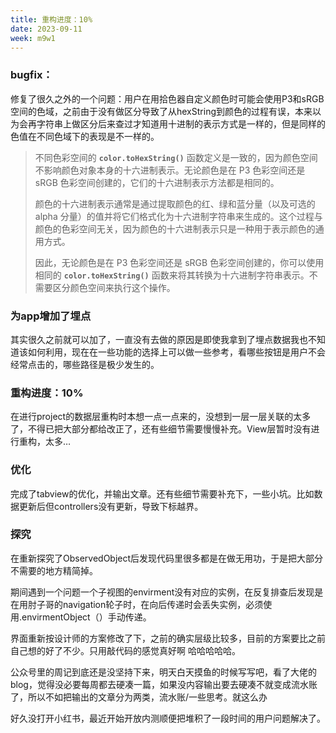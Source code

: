 ```yaml
---
title: 重构进度：10%
date: 2023-09-11
week: m9w1
---
```


### bugfix：

修复了很久之外的一个问题：用户在用拾色器自定义颜色时可能会使用P3和sRGB空间的色域，之前由于没有做区分导致了从hexString到颜色的过程有误，本来以为会再字符串上做区分后来查过才知道用十进制的表示方式是一样的，但是同样的色值在不同色域下的表现是不一样的。

> 不同色彩空间的 **`color.toHexString()`** 函数定义是一致的，因为颜色空间不影响颜色对象本身的十六进制表示。无论颜色是在 P3 色彩空间还是 sRGB 色彩空间创建的，它们的十六进制表示方法都是相同的。
> 
> 
> 颜色的十六进制表示通常是通过提取颜色的红、绿和蓝分量（以及可选的 alpha 分量）的值并将它们格式化为十六进制字符串来生成的。这个过程与颜色的色彩空间无关，因为颜色的十六进制表示只是一种用于表示颜色的通用方式。
> 
> 因此，无论颜色是在 P3 色彩空间还是 sRGB 色彩空间创建的，你可以使用相同的 **`color.toHexString()`** 函数来将其转换为十六进制字符串表示。不需要区分颜色空间来执行这个操作。
>

### 为app增加了埋点

其实很久之前就可以加了，一直没有去做的原因是即使我拿到了埋点数据我也不知道该如何利用，现在在一些功能的选择上可以做一些参考，看哪些按钮是用户不会经常点击的，哪些路径是极少发生的。

### 重构进度：10%

在进行project的数据层重构时本想一点一点来的，没想到一层一层关联的太多了，不得已把大部分都给改正了，还有些细节需要慢慢补充。View层暂时没有进行重构，太多… 

### 优化


完成了tabview的优化，并输出文章。还有些细节需要补充下，一些小坑。比如数据更新后但controllers没有更新，导致下标越界。

### 探究

在重新探究了ObservedObject后发现代码里很多都是在做无用功，于是把大部分不需要的地方精简掉。

期间遇到一个问题一个子视图的envirment没有对应的实例，在反复排查后发现是在用肘子哥的navigation轮子时，在向后传递时会丢失实例，必须使用.envirmentObject（）手动传递。

界面重新按设计师的方案修改了下，之前的确实层级比较多，目前的方案要比之前自己想的好了不少。只用敲代码的感觉真好啊 哈哈哈哈哈。

公众号里的周记到底还是没坚持下来，明天白天摸鱼的时候写写吧，看了大佬的blog，觉得没必要每周都去硬凑一篇，如果没内容输出要去硬凑不就变成流水账了，所以不如把输出的文章分为两类，流水账/一些思考。就这么办

好久没打开小红书，最近开始开放内测顺便把堆积了一段时间的用户问题解决了。